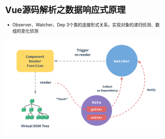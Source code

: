 # Vue源码解析之数据响应式原理

* Observer、Watcher、Dep 3个类的连接形式关系，实现对象的递归侦测、数组的变化侦测

![数据响应式原理图](./images/data.png)